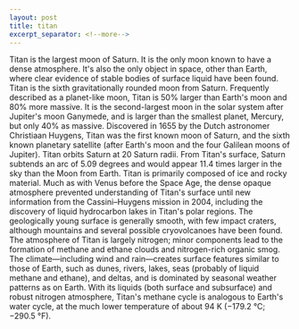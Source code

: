 ```yaml
---
layout: post
title: titan
excerpt_separator: <!--more-->
---
```


Titan is the largest moon of Saturn. It is the only moon known to have a dense atmosphere.<!--more--> It's also the only object in space, other than Earth, where clear evidence of stable bodies of surface liquid have been found.
Titan is the sixth gravitationally rounded moon from Saturn. Frequently described as a planet-like moon, Titan is 50% larger than Earth's moon and 80% more massive. It is the second-largest moon in the solar system after Jupiter's moon Ganymede, and is larger than the smallest planet, Mercury, but only 40% as massive. Discovered in 1655 by the Dutch astronomer Christiaan Huygens, Titan was the first known moon of Saturn, and the sixth known planetary satellite (after Earth's moon and the four Galilean moons of Jupiter). Titan orbits Saturn at 20 Saturn radii. From Titan's surface, Saturn subtends an arc of 5.09 degrees and would appear 11.4 times larger in the sky than the Moon from Earth.
Titan is primarily composed of ice and rocky material. Much as with Venus before the Space Age, the dense opaque atmosphere prevented understanding of Titan's surface until new information from the Cassini–Huygens mission in 2004, including the discovery of liquid hydrocarbon lakes in Titan's polar regions. The geologically young surface is generally smooth, with few impact craters, although mountains and several possible cryovolcanoes have been found.
The atmosphere of Titan is largely nitrogen; minor components lead to the formation of methane and ethane clouds and nitrogen-rich organic smog. The climate—including wind and rain—creates surface features similar to those of Earth, such as dunes, rivers, lakes, seas (probably of liquid methane and ethane), and deltas, and is dominated by seasonal weather patterns as on Earth. With its liquids (both surface and subsurface) and robust nitrogen atmosphere, Titan's methane cycle is analogous to Earth's water cycle, at the much lower temperature of about 94 K (−179.2 °C; −290.5 °F).